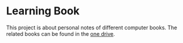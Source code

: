 # Learning Book
This project is about personal notes of different computer books. The related books can be found in the [one drive](https://1drv.ms/u/s!AkcJSyT7tq80agcuTLLcMssWLgw?e=2der3R).

